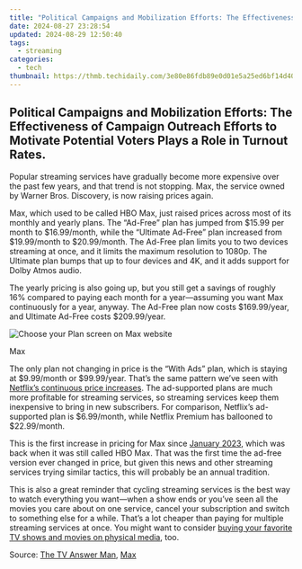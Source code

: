 ```yaml
---
title: "Political Campaigns and Mobilization Efforts: The Effectiveness of Campaign Outreach Efforts to Motivate Potential Voters Plays a Role in Turnout Rates."
date: 2024-08-27 23:28:54
updated: 2024-08-29 12:50:40
tags:
  - streaming
categories:
  - tech
thumbnail: https://thmb.techidaily.com/3e80e86fdb89e0d01e5a25ed6bf14d403b0478903fdc0c6822654e31324aff29.jpg
---
```


## Political Campaigns and Mobilization Efforts: The Effectiveness of Campaign Outreach Efforts to Motivate Potential Voters Plays a Role in Turnout Rates.

Popular streaming services have gradually become more expensive over the past few years, and that trend is not stopping. Max, the service owned by Warner Bros. Discovery, is now raising prices again.

 Max, which used to be called HBO Max, just raised prices across most of its monthly and yearly plans. The “Ad-Free” plan has jumped from $15.99 per month to $16.99/month, while the “Ultimate Ad-Free” plan increased from $19.99/month to $20.99/month. The Ad-Free plan limits you to two devices streaming at once, and it limits the maximum resolution to 1080p. The Ultimate plan bumps that up to four devices and 4K, and it adds support for Dolby Atmos audio.

 The yearly pricing is also going up, but you still get a savings of roughly 16% compared to paying each month for a year—assuming you want Max continuously for a year, anyway. The Ad-Free plan now costs $169.99/year, and Ultimate Ad-Free costs $209.99/year.

![Choose your Plan screen on Max website](https://static1.howtogeekimages.com/wordpress/wp-content/uploads/2024/06/screenshot-2024-06-04-at-16-01-37-choose-your-plan-o-max.png) 

Max

 The only plan not changing in price is the “With Ads” plan, which is staying at $9.99/month or $99.99/year. That’s the same pattern we’ve seen with [Netflix’s continuous price increases](https://youtube-web.techidaily.com/emystifying-video-seo-on-youtube-as-a-novice/). The ad-supported plans are much more profitable for streaming services, so streaming services keep them inexpensive to bring in new subscribers. For comparison, Netflix’s ad-supported plan is $6.99/month, while Netflix Premium has ballooned to $22.99/month.

 This is the first increase in pricing for Max since [January 2023](https://win-dash.techidaily.com/supercharge-gaming-on-acer-predator-helios-nv-gpus-with-latest-drivers/), which was back when it was still called HBO Max. That was the first time the ad-free version ever changed in price, but given this news and other streaming services trying similar tactics, this will probably be an annual tradition.

 This is also a great reminder that cycling streaming services is the best way to watch everything you want—when a show ends or you’ve seen all the movies you care about on one service, cancel your subscription and switch to something else for a while. That’s a lot cheaper than paying for multiple streaming services at once. You might want to consider [buying your favorite TV shows and movies on physical media](https://android-frp.techidaily.com/in-2024-how-to-bypass-google-frp-lock-from-nokia-105-classic-devices-by-drfone-android/), too.

 Source: [The TV Answer Man](https://tvanswerman.com/2024/06/04/max-raising-prices-for-new-existing-subscribers/), [Max](https://shop-links.co/link/?exclusive=1&publisher_slug=itechdaily19598&url=https%3A%2F%2Fwww.max.com%2F)

<ins class="adsbygoogle"
     style="display:block"
     data-ad-format="autorelaxed"
     data-ad-client="ca-pub-7571918770474297"
     data-ad-slot="1223367746"></ins>



<ins class="adsbygoogle"
     style="display:block"
     data-ad-client="ca-pub-7571918770474297"
     data-ad-slot="8358498916"
     data-ad-format="auto"
     data-full-width-responsive="true"></ins>
